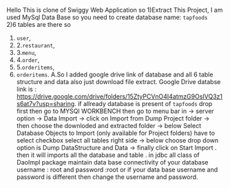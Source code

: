 Hello This is clone of Swiggy Web Application so
1)Extract This Project, I am used MySql Data Base so you need to create database name: `tapfoods`  
2)6 tables are there so 
1. `user`,
2. 2.`restaurant`,
3.  3.`menu`,
4.  4.`order`,
5.  5.`orderitems`,
6.  `orderitems`.
A.So I added google drive link of database and all 6 table structure and data also just download file extract.
Google Drive databse link is : https://drive.google.com/drive/folders/15ZtyPCVnO4I4atmzG9OsIVQ3z1s6at7v?usp=sharing.
if allready database is present of `tapfoods` drop first then go to MYSQl WORKBENCH
then  go to menu bar in -> server option -> Data Import -> click on Import from Dump Project folder -> then choose the downloded and extracted folder -> below Select Database Objects to Import (only available for Project folders) have to select checkbox select all tables right side ->
below choose drop down option is Dump DataStructure and Data -> finally click on Start Import .
then it will imports all the database and table .
in jdbc all class of  DaoImpl package maintain data base connectivity of your database username : root and password :root or if your data base username and password is different then change the username and password.
